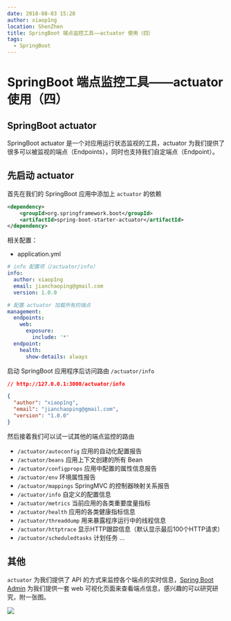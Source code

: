 ```yaml
---
date: 2018-08-03 15:28
author: xiaop1ng
location: ShenZhen
title: SpringBoot 端点监控工具——actuator 使用（四）
tags:
  - SpringBoot
---
```


# SpringBoot 端点监控工具——actuator 使用（四）

## SpringBoot actuator 
SpringBoot actuator 是一个对应用运行状态监视的工具，actuator 为我们提供了很多可以被监视的端点（Endpoints），同时也支持我们自定端点（Endpoint）。

## 先启动 actuator

首先在我们的 SpringBoot 应用中添加上 `actuator` 的依赖

```xml
<dependency>
	<groupId>org.springframework.boot</groupId>
	<artifactId>spring-boot-starter-actuator</artifactId>
</dependency>
```

相关配置：
- application.yml

```yml
# info 配置项（/actuator/info）
info:
  author: xiaop1ng
  email: jianchaoping@gmail.com
  version: 1.0.0

# 配置 actuator 加载所有的端点
management:
  endpoints:
    web:
      exposure:
        include: '*'
  endpoint:
    health:
      show-details: always
```

启动 SpringBoot 应用程序后访问路由 `/actuator/info`
```json
// http://127.0.0.1:3000/actuator/info

{
  "author": "xiaop1ng",
  "email": "jianchaoping@gmail.com",
  "version": "1.0.0"
}
```

然后接着我们可以试一试其他的端点监控的路由
- `/actuator/autoconfig` 应用的自动化配置报告
-  `/actuator/beans`  应用上下文创建的所有 Bean
-  `/actuator/configprops` 应用中配置的属性信息报告
-  `/actuator/env` 环境属性报告
-  `/actuator/mappings` SpringMVC 的控制器映射关系报告
-  `/actuator/info` 自定义的配置信息
-  `/actuator/metrics` 当前应用的各类重要度量指标
-  `/actuator/health` 应用的各类健康指标信息
-  `/actuator/threaddump` 用来暴露程序运行中的线程信息
-  `/actuator/httptrace` 显示HTTP跟踪信息（默认显示最后100个HTTP请求）
-  `/actuator/scheduledtasks` 计划任务
...

## 其他
`actuator` 为我们提供了 API 的方式来监控各个端点的实时信息，[Spring Boot Admin](https://github.com/codecentric/spring-boot-admin) 为我们提供一套 web 可视化页面来查看端点信息，感兴趣的可以研究研究，附一张图。

![](https://i.loli.net/2019/12/10/QUqzd2wNlZI3xHX.png)
